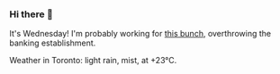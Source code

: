 ### Hi there :wave:

It's Wednesday! I'm probably working for [this bunch](https://github.com/kohofinancial), overthrowing the banking establishment.

Weather in Toronto: light rain, mist, at +23°C.
